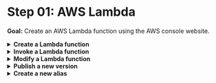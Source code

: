 # Step 01: AWS Lambda

**Goal:** Create an AWS Lambda function using the AWS console website.

<details>
<summary><b>Create a Lambda function</b></summary><p>

1. Log into the AWS Console

2. In the top-right, select the region `eu-central-1` (`Frankfurt`)

2. Go to the Lambda service section

3. Click `Create function`

4. Select `Author from scratch`

5. Use the name `intro-to-sl-` followed by your name - e.g. `intro-to-sl-sara-gerion`

6. Select the runtime as `Node.js 10`

7. Under `Role*`, choose `Create new role from AWS policy templates`

8. Use the role name `GetStartedLambdaBasicExecutionRole`

9. Click `Create function`

</p></details>

<details>
<summary><b>Invoke a Lambda function</b></summary><p>

1. Click `Test`

2. Choose any name for `Event name`

3. Click `Create`

4. Click `Test` one more time

5. See the output and log in the Cloud9 console

</p></details>

<details>
<summary><b>Modify a Lambda function</b></summary><p>

1. Modify the callback value

2. Click `Save`

3. Click `Test`

5. See the output is different and reflects your change

</p></details>

<details>
<summary><b>Publish a new version</b></summary><p>

1. Click `Action`

2. Click `Publish new version`

3. Give the new version a description

5. Click `Publish`

</p></details>

<details>
<summary><b>Create a new alias</b></summary><p>

1. Click `Action`

2. Click `Create alias`

3. Give it a name and description

4. Select a version from the `Version*` drop down

5. Click `Create`

</p></details>
